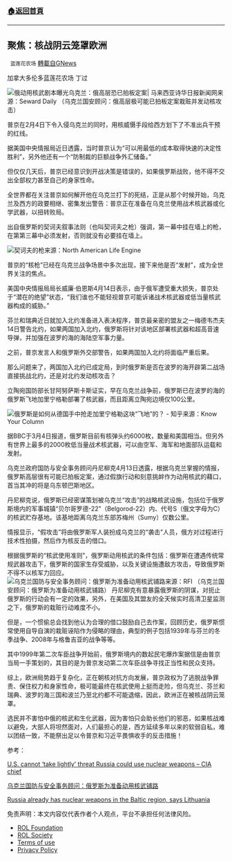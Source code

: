 ###  [:house:返回首頁](https://github.com/ourhimalayas/txt)
---


## 聚焦：核战阴云笼罩欧洲
` 蓝莲花农场` [轉載自GNews](https://gnews.org/zh-hans/2350476/)

加拿大多伦多蓝莲花农场 丁过

![俄动用核武剧本曝光乌克兰：俄高层恐已拍板定案| 马来西亚诗华日报新闻网](https://news.seehua.com/wp-content/uploads/2022/04/NUCLEAR1B-696x366.jpg?x59465)来源：Seward Daily （乌克兰国安顾问：俄高层极可能已拍板定案栽赃并发动核攻击）

普京在2月4日下令入侵乌克兰的同时，用核威慑手段给西方划下了不准出兵干预的红线。

据美国中央情报局近日透露，当时普京认为“可以用最低的成本取得快速的决定性胜利”，另外他还有一个“防制裁的巨额战争外汇储备。”

但仅仅几天后，普京已经意识到开战决策是错误的，如果俄罗斯战败，他不得不交出全部权力甚至自己的身家性命。

全世界都在关注普京如何解开他在乌克兰打下的死结，正是从那个时候开始，乌克兰及西方的政要相继、密集发出警告：普京正在准备在乌克兰使用战术核武器或化学武器，以扭转败局。

出自俄罗斯的契诃夫叙事法则（也叫契诃夫之枪）强调，第一幕中挂在墙上的枪，在第第三幕中必须发射，否则就没有必要挂在墙上。

![契诃夫的枪](https://assets.gnews.org/wp-content/uploads/2022/04/image-233.jpeg)来源：North American Life Engine

普京的“核枪”已经在乌克兰战争场景中多次出现，接下来他是否“发射”，成为全世界关注的焦点。

美国中央情报局局长威廉·伯恩斯4月14日表示，由于俄军遭受重大损失，普京处于“潜在的绝望”状态，“我们谁也不能轻视普京可能诉诸战术核武器或低当量核武器构成的威胁。”

芬兰和瑞典近日就加入北约准备进入表决程序，普京最亲密的盟友之一梅德韦杰夫14日警告北约，如果两国加入北约，俄罗斯将针对该地区部署核武器和超高音速导弹，并加强在波罗的海的海陆空军事力量。

之前，普京发言人和俄罗斯外交部警告，如果两国加入北约将面临严重后果。

那么问题来了，两国加入北约已成定局，到时俄罗斯是否在波罗的海开辟第二战场直接挑战北约，还是对北约发动核攻击？

立陶宛国防部长甘阿努萨斯卡斯证实，早在乌克兰战争前，俄罗斯已在波罗的海的俄罗斯飞地加里宁格勒部署了核武器，而且距离立陶宛边境仅100公里。

![俄罗斯是如何从德国手中抢走加里宁格勒这块“飞地”的？ - 知乎](https://pic1.zhimg.com/80/v2-fedef4a88923b1647f58c4f5fcc782d8_1440w.jpg)来源：Know Your Column

据BBC于3月4日报道，俄罗斯目前有核弹头约6000枚，数量和美国相当。但另外有世界上最多的2000枚低当量战术核武器，可以由空军、海军和地面部队运载和发射。

乌克兰政府国防与安全事务顾问丹尼柳克4月13日透露，根据乌克兰掌握的情报，俄罗斯高层很有可能已拍板定案，通过假旗行动和刻意挑衅作为动用核武的藉口，首当其冲的将是乌东顿巴斯地区。

丹尼柳克说，俄罗斯已经密谋策划被乌克兰“攻击”的战略核武设施，包括位于俄罗斯境内的军事城镇“贝尔哥罗德-22”（Belgorod-22）内、代号S（俄文字母为С）的核武贮存基地。该基地距离乌克兰东部苏梅州（Sumy）仅数公里。

情报显示，“假攻击”将由俄罗斯军人装扮成乌克兰的“袭击”人员，俄方对过程进行技术性拍摄，然后作为核反击的借口。

根据俄罗斯的“核武使用准则”，俄罗斯动用核武的条件包括：俄罗斯在遭遇传统常规武器攻击下，俄罗斯的国家生存受威胁，以及关键设施遭敌方攻击，导致俄罗斯不得不以核军力回应。
![乌克兰国防与安全事务顾问：俄罗斯为准备动用核武铺路](https://s.rfi.fr/media/display/ecd91610-16a2-11ea-a528-005056a99247/w:1280/p:16x9/f97ed68a38521e1fd4eefa4414b9b4be915cd2d4.jpg)来源：RFI （乌克兰国安顾问：俄罗斯为准备动用核武铺路）
丹尼柳克有意暴露俄罗斯的阴谋，对扼止俄罗斯的行动会有一定的效果，另外，在美国及其盟友的全天候实时高清卫星监测之下，俄罗斯的栽赃行动难度不小。

但是，一个惯偷总会找到他认为合理的借口鼓励自己去作案，回顾历史，俄罗斯惯常使用自导自演的栽赃诬陷作为侵略的理由，典型的例子包括1939年与芬兰的冬季战争、2008年与格鲁吉亚的战争等等。

其中1999年第二次车臣战争开始前，俄罗斯境内的数起民宅爆炸案据信是由普京当局一手策划的，其目的是为普京发动第二次车臣战争寻找正当性和民众支持。

综上，欧洲局势趋于复杂化，正在朝核对抗方向发展，普京政权为了逃脱战争罪责、保住权力和身家性命，极可能最终在核武使用上挺而走险，但乌克兰、芬兰和瑞典、波罗的海三国和波兰乃至北约都不可能退缩，因此，欧洲正在被核战阴云笼罩。

选民并不害怕中俄的核武和生化武器，因为害怕只会助长他们的邪恶，如果核战难以避免，大部人将坦然面对，人们最担心的是，西方延续多年以来的软弱自私，难以团结一致，不能祭出足以令普京和习近平畏惧收手的反击措施！

参考：

[U.S. cannot ‘take lightly’ threat Russia could use nuclear weapons – CIA chief](https://www.reuters.com/world/us-cannot-take-lightly-threat-russia-could-use-nuclear-weapons-cia-chief-2022-04-14/)

[乌克兰国防与安全事务顾问：俄罗斯为准备动用核武铺路](https://www.rfi.fr/cn/%E5%9B%BD%E9%99%85/20220413-%E4%B9%8C%E5%85%8B%E5%85%B0%E5%9B%BD%E9%98%B2%E4%B8%8E%E5%AE%89%E5%85%A8%E4%BA%8B%E5%8A%A1%E9%A1%BE%E9%97%AE-%E4%BF%84%E7%BD%97%E6%96%AF%E4%B8%BA%E5%87%86%E5%A4%87%E5%8A%A8%E7%94%A8%E6%A0%B8%E6%AD%A6%E9%93%BA%E8%B7%AF)

[Russia already has nuclear weapons in the Baltic region, says Lithuania](https://www.reuters.com/world/europe/russia-already-has-nuclear-weapons-baltic-region-says-lithuania-2022-04-14/)

 

免责声明：本文内容仅代表作者个人观点，平台不承担任何法律风险。

- [ROL Foundation](https://rolfoundation.org/)
- [ROL Society](https://rolsociety.org/)
- [Terms of use](https://gnews.org/terms-of-use-3/)
- [Privacy Policy](https://gnews.org/privacy-policy/)
